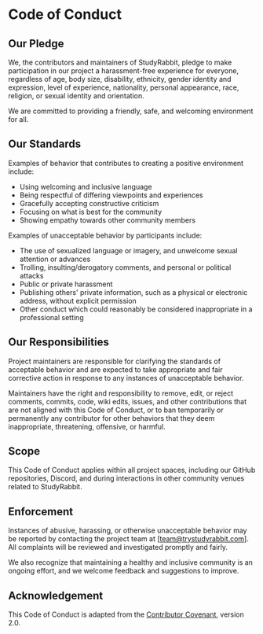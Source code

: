 # Code of Conduct

## Our Pledge
We, the contributors and maintainers of StudyRabbit, pledge to make participation in our project a harassment-free experience for everyone, regardless of age, body size, disability, ethnicity, gender identity and expression, level of experience, nationality, personal appearance, race, religion, or sexual identity and orientation.

We are committed to providing a friendly, safe, and welcoming environment for all.

## Our Standards
Examples of behavior that contributes to creating a positive environment include:
- Using welcoming and inclusive language
- Being respectful of differing viewpoints and experiences
- Gracefully accepting constructive criticism
- Focusing on what is best for the community
- Showing empathy towards other community members

Examples of unacceptable behavior by participants include:
- The use of sexualized language or imagery, and unwelcome sexual attention or advances
- Trolling, insulting/derogatory comments, and personal or political attacks
- Public or private harassment
- Publishing others' private information, such as a physical or electronic address, without explicit permission
- Other conduct which could reasonably be considered inappropriate in a professional setting

## Our Responsibilities
Project maintainers are responsible for clarifying the standards of acceptable behavior and are expected to take appropriate and fair corrective action in response to any instances of unacceptable behavior.

Maintainers have the right and responsibility to remove, edit, or reject comments, commits, code, wiki edits, issues, and other contributions that are not aligned with this Code of Conduct, or to ban temporarily or permanently any contributor for other behaviors that they deem inappropriate, threatening, offensive, or harmful.

## Scope
This Code of Conduct applies within all project spaces, including our GitHub repositories, Discord, and during interactions in other community venues related to StudyRabbit.

## Enforcement
Instances of abusive, harassing, or otherwise unacceptable behavior may be reported by contacting the project team at [team@trystudyrabbit.com]. All complaints will be reviewed and investigated promptly and fairly.

We also recognize that maintaining a healthy and inclusive community is an ongoing effort, and we welcome feedback and suggestions to improve.

## Acknowledgement
This Code of Conduct is adapted from the [Contributor Covenant](https://www.contributor-covenant.org/), version 2.0.
